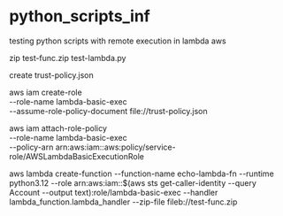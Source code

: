# python_scripts_inf
testing python scripts with remote execution in lambda aws



zip test-func.zip test-lambda.py

create trust-policy.json

aws iam create-role \
  --role-name lambda-basic-exec \
  --assume-role-policy-document file://trust-policy.json

aws iam attach-role-policy \
  --role-name lambda-basic-exec \
  --policy-arn arn:aws:iam::aws:policy/service-role/AWSLambdaBasicExecutionRole

aws lambda create-function   --function-name echo-lambda-fn   --runtime python3.12   --role arn:aws:iam::$(aws sts get-caller-identity --query Account --output text):role/lambda-basic-exec   --handler lambda_function.lambda_handler   --zip-file fileb://test-func.zip


